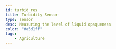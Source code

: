 ```yaml
---
id: turbid_res
title: Turbidity Sensor
type: sensor
desc: Measuring the level of liquid opaqueness 
color: "#a5d1ff"
tags:
    - Agriculture
---
```

